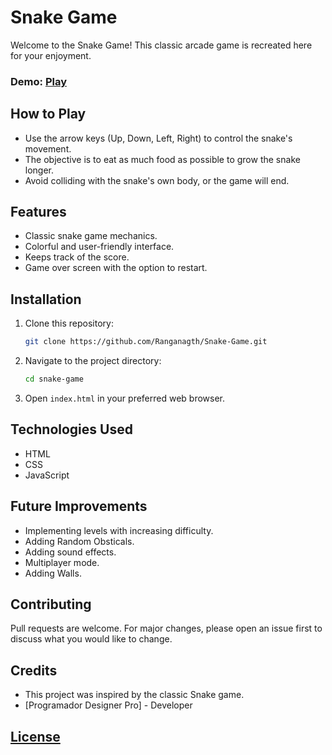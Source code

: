 # Snake Game

Welcome to the Snake Game! This classic arcade game is recreated here for your enjoyment. 

### Demo: [Play](https://snake-game.xtgem.com/)

## How to Play
- Use the arrow keys (Up, Down, Left, Right) to control the snake's movement.
- The objective is to eat as much food as possible to grow the snake longer.
- Avoid colliding with the snake's own body, or the game will end.

## Features
- Classic snake game mechanics.
- Colorful and user-friendly interface.
- Keeps track of the score.
- Game over screen with the option to restart.

## Installation
1. Clone this repository:
   ```bash
   git clone https://github.com/Ranganagth/Snake-Game.git
   ```

2. Navigate to the project directory:
   ```bash
   cd snake-game
   ```

3. Open `index.html` in your preferred web browser.

## Technologies Used
- HTML
- CSS
- JavaScript

## Future Improvements
- Implementing levels with increasing difficulty.
- Adding Random Obsticals.
- Adding sound effects.
- Multiplayer mode.
- Adding Walls.

## Contributing
Pull requests are welcome. For major changes, please open an issue first to discuss what you would like to change.

## Credits
- This project was inspired by the classic Snake game.
- [Programador Designer Pro] - Developer

## [License](./LICENSE)
